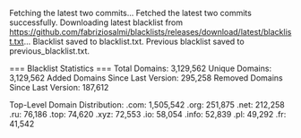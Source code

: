 Fetching the latest two commits...
Fetched the latest two commits successfully.
Downloading latest blacklist from https://github.com/fabriziosalmi/blacklists/releases/download/latest/blacklist.txt...
Blacklist saved to blacklist.txt.
Previous blacklist saved to previous_blacklist.txt.

=== Blacklist Statistics ===
Total Domains: 3,129,562
Unique Domains: 3,129,562
Added Domains Since Last Version: 295,258
Removed Domains Since Last Version: 187,612

Top-Level Domain Distribution:
  .com: 1,505,542
  .org: 251,875
  .net: 212,258
  .ru: 76,186
  .top: 74,620
  .xyz: 72,553
  .io: 58,054
  .info: 52,839
  .pl: 49,292
  .fr: 41,542
